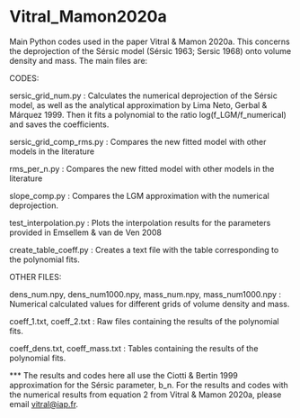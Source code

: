 # Vitral_Mamon2020a
Main Python codes used in the paper Vitral &amp; Mamon 2020a.
This concerns the deprojection of the Sérsic model (Sérsic 1963; Sersic 1968) onto volume density and mass.
The main files are:

CODES:

sersic_grid_num.py : Calculates the numerical deprojection of the Sérsic model, as well as 
the analytical approximation by Lima Neto, Gerbal & Márquez 1999. Then it fits a polynomial 
to the ratio log(f_LGM/f_numerical) and saves the coefficients.

sersic_grid_comp_rms.py : Compares the new fitted model with other models in the literature

rms_per_n.py : Compares the new fitted model with other models in the literature

slope_comp.py : Compares the LGM approximation with the numerical deprojection.

test_interpolation.py : Plots the interpolation results for the parameters provided in 
Emsellem & van de Ven 2008

create_table_coeff.py : Creates a text file with the table corresponding to the polynomial fits.

OTHER FILES:

dens_num.npy, dens_num1000.npy, mass_num.npy, mass_num1000.npy : Numerical calculated values 
for different grids of volume density and mass.

coeff_1.txt, coeff_2.txt : Raw files containing the results of the polynomial fits.

coeff_dens.txt, coeff_mass.txt : Tables containing the results of the polynomial fits.

*** The results and codes here all use the Ciotti & Bertin 1999 approximation for the 
Sérsic parameter, b_n. For the results and codes with the numerical results from equation 2 
from Vitral &amp; Mamon 2020a, please email vitral@iap.fr.


